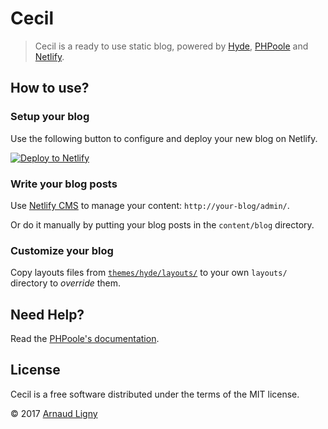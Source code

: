 # Cecil

> Cecil is a ready to use static blog, powered by [Hyde](https://github.com/PHPoole/PHPoole-theme-hyde), [PHPoole](http://phpoole.org) and [Netlify](https://www.netlify.com).

## How to use?

### Setup your blog

Use the following button to configure and deploy your new blog on Netlify.

[![Deploy to Netlify](https://www.netlify.com/img/deploy/button.svg)](https://app.netlify.com/start/deploy?repository=https://github.com/PHPoole/Cecil)

### Write your blog posts

Use [Netlify CMS](https://www.netlifycms.org) to manage your content: `http://your-blog/admin/`.

Or do it manually by putting your blog posts in the `content/blog` directory.

### Customize your blog

Copy layouts files from [`themes/hyde/layouts/`](https://github.com/PHPoole/PHPoole-theme-hyde/tree/master/layouts) to your own `layouts/` directory to _override_ them.

## Need Help?

Read the [PHPoole's documentation](http://phpoole.org/documentation/).

## License

Cecil is a free software distributed under the terms of the MIT license.

© 2017 [Arnaud Ligny](https://arnaudligny.fr)
